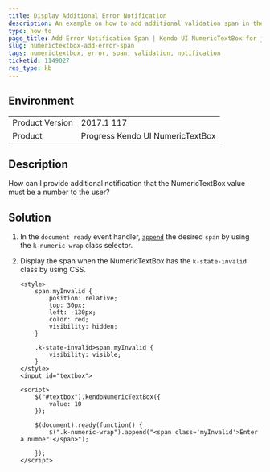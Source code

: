 ```yaml
---
title: Display Additional Error Notification
description: An example on how to add additional validation span in the Kendo UI NumericTextBox.
type: how-to
page_title: Add Error Notification Span | Kendo UI NumericTextBox for jQuery
slug: numerictextbox-add-error-span
tags: numerictextbox, error, span, validation, notification
ticketid: 1149027
res_type: kb
---
```


## Environment

<table>
	<tr>
		<td>Product Version</td>
		<td>2017.1 117</td>
	</tr>
	<tr>
		<td>Product</td>
		<td>Progress Kendo UI NumericTextBox</td>
	</tr>
</table>


## Description

How can I provide additional notification that the NumericTextBox value must be a number to the user?

## Solution

1. In the `document ready` event handler, [`append`](https://api.jquery.com/append/) the desired `span` by using the `k-numeric-wrap` class selector.
1. Display the span when the NumericTextBox has the `k-state-invalid` class by using CSS.

    ```dojo
    <style>
        span.myInvalid {
            position: relative;
            top: 30px;
            left: -130px;
            color: red;
            visibility: hidden;
        }

        .k-state-invalid>span.myInvalid {
            visibility: visible;
        }
    </style>
    <input id="textbox">

    <script>
        $("#textbox").kendoNumericTextBox({
            value: 10
        });

        $(document).ready(function() {
            $(".k-numeric-wrap").append("<span class='myInvalid'>Enter a number!</span>");

        });
    </script>
    ```

